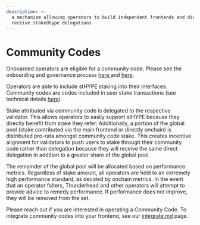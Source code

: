 ```yaml
---
description: >-
  a mechanism allowing operators to build independent frontends and directly
  receive stakedhype delegations
---
```


# Community Codes

Onboarded operators are eligible for a community code. Please see the onboarding and governance process [here ](overview.md)and [here](operator-onboarding.md).

Operators are able to include stHYPE staking into their interfaces. Community codes are codes included in user stake transactions (see technical details [here](../technical/integrate.md)).

Stake attributed via community code is delegated to the respective validator. This allows operators to easily support stHYPE because they directly benefit from stake they refer.  Additionally, a portion of the global pool (stake contributed via the main frontend or directly onchain) is distributed pro-rata amongst community code stake. This creates incentive alignment for validators to push users to stake through their community code rather than delegation because they will receive the same direct delegation in addition to a greater share of the global pool.

The remainder of the global pool will be allocated based on performance metrics. Regardless of stake amount, all operators are held to an extremely high performance standard, as decided by onchain metrics. In the event that an operator falters, Thunderhead and other operators will attempt to provide advice to remedy performance. If performance does not improve, they will be removed from the set.&#x20;

Please reach out if you are interested in operating a Community Code. To integrate community codes into your frontend, see our [integrate.md](../technical/integrate.md "mention") page.
